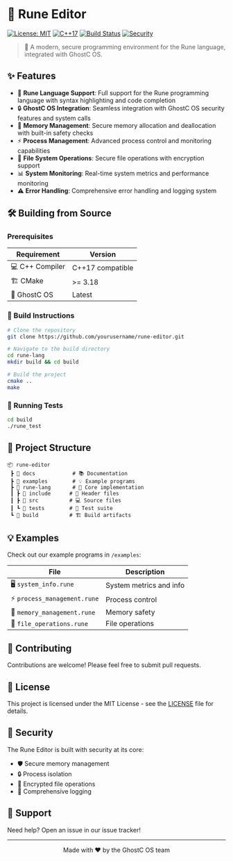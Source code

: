 # 🔮 Rune Editor

[![License: MIT](https://img.shields.io/badge/License-MIT-yellow.svg)](https://opensource.org/licenses/MIT)
[![C++17](https://img.shields.io/badge/C++-17-blue.svg)](https://isocpp.org/std/the-standard)
[![Build Status](https://img.shields.io/badge/build-passing-brightgreen.svg)]()
[![Security](https://img.shields.io/badge/Security-Enhanced-purple.svg)]()

> 🚀 A modern, secure programming environment for the Rune language, integrated with GhostC OS.

## ✨ Features

- 🎨 **Rune Language Support**: Full support for the Rune programming language with syntax highlighting and code completion
- 🔒 **GhostC OS Integration**: Seamless integration with GhostC OS security features and system calls
- 💾 **Memory Management**: Secure memory allocation and deallocation with built-in safety checks
- ⚡ **Process Management**: Advanced process control and monitoring capabilities
- 📁 **File System Operations**: Secure file operations with encryption support
- 📊 **System Monitoring**: Real-time system metrics and performance monitoring
- ⚠️ **Error Handling**: Comprehensive error handling and logging system

## 🛠️ Building from Source

### Prerequisites

| Requirement | Version |
|------------|---------|
| 💻 C++ Compiler | C++17 compatible |
| 🏗️ CMake | >= 3.18 |
| 👻 GhostC OS | Latest |

### 🚀 Build Instructions

```bash
# Clone the repository
git clone https://github.com/yourusername/rune-editor.git

# Navigate to the build directory
cd rune-lang
mkdir build && cd build

# Build the project
cmake ..
make
```

### 🧪 Running Tests

```bash
cd build
./rune_test
```

## 📂 Project Structure

```
📦 rune-editor
 ┣ 📂 docs            # 📚 Documentation
 ┣ 📂 examples        # 💡 Example programs
 ┣ 📂 rune-lang       # 🔧 Core implementation
 ┃ ┣ 📂 include      # 📑 Header files
 ┃ ┣ 📂 src          # 💻 Source files
 ┃ ┗ 📂 tests        # 🧪 Test suite
 ┗ 📂 build          # 🏗️ Build artifacts
```

## 💡 Examples

Check out our example programs in `/examples`:

| File | Description |
|------|-------------|
| 🖥️ `system_info.rune` | System metrics and info |
| ⚡ `process_management.rune` | Process control |
| 💾 `memory_management.rune` | Memory safety |
| 📁 `file_operations.rune` | File operations |

## 🤝 Contributing

Contributions are welcome! Please feel free to submit pull requests.

## 📜 License

This project is licensed under the MIT License - see the [LICENSE](LICENSE) file for details.

## 🔐 Security

The Rune Editor is built with security at its core:
- 🛡️ Secure memory management
- 🔒 Process isolation
- 🔑 Encrypted file operations
- 📝 Comprehensive logging

## 💬 Support

Need help? Open an issue in our issue tracker!

---
<div align="center">
Made with ❤️ by the GhostC OS team
</div>
